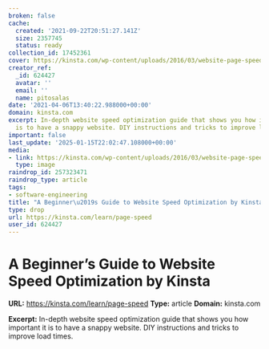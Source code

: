 ```yaml
---
broken: false
cache:
  created: '2021-09-22T20:51:27.141Z'
  size: 2357745
  status: ready
collection_id: 17452361
cover: https://kinsta.com/wp-content/uploads/2016/03/website-page-speed-optimization.png
creator_ref:
  _id: 624427
  avatar: ''
  email: ''
  name: pitosalas
date: '2021-04-06T13:40:22.988000+00:00'
domain: kinsta.com
excerpt: In-depth website speed optimization guide that shows you how important it
  is to have a snappy website. DIY instructions and tricks to improve load times.
important: false
last_update: '2025-01-15T22:02:47.108000+00:00'
media:
- link: https://kinsta.com/wp-content/uploads/2016/03/website-page-speed-optimization.png
  type: image
raindrop_id: 257323471
raindrop_type: article
tags:
- software-engineering
title: "A Beginner\u2019s Guide to Website Speed Optimization by Kinsta"
type: drop
url: https://kinsta.com/learn/page-speed
user_id: 624427
---
```


# A Beginner’s Guide to Website Speed Optimization by Kinsta

**URL:** https://kinsta.com/learn/page-speed
**Type:** article
**Domain:** kinsta.com

**Excerpt:** In-depth website speed optimization guide that shows you how important it is to have a snappy website. DIY instructions and tricks to improve load times.
